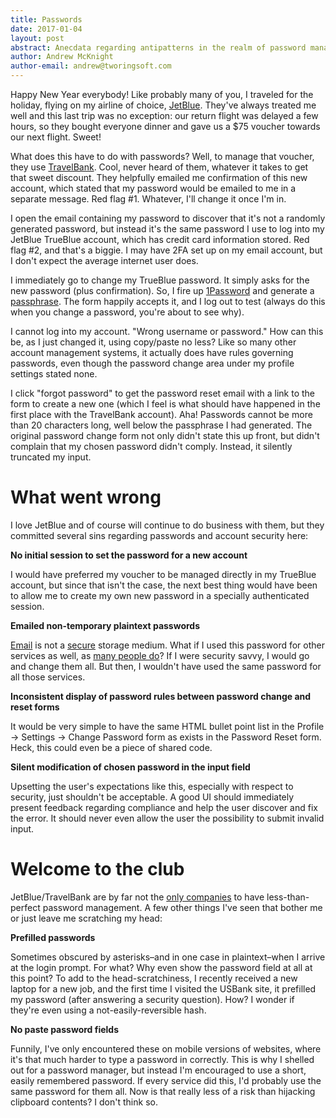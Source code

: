 ```yaml
---
title: Passwords
date: 2017-01-04
layout: post
abstract: Anecdata regarding antipatterns in the realm of password management for your service's users.
author: Andrew McKnight
author-email: andrew@tworingsoft.com
---
```


Happy New Year everybody! Like probably many of you, I traveled for the holiday, flying on my airline of choice, [JetBlue](http://www.jetblue.com/). They've always treated me well and this last trip was no exception: our return flight was delayed a few hours, so they bought everyone dinner and gave us a $75 voucher towards our next flight. Sweet!

What does this have to do with passwords? Well, to manage that voucher, they use [TravelBank](https://travelbank.com). Cool, never heard of them, whatever it takes to get that sweet discount. They helpfully emailed me confirmation of this new account, which stated that my password would be emailed to me in a separate message. Red flag #1. Whatever, I'll change it once I'm in.

I open the email containing my password to discover that it's not a randomly generated password, but instead it's the same password I use to log into my JetBlue TrueBlue account, which has credit card information stored. Red flag #2, and that's a biggie. I may have 2FA set up on my email account, but I don't expect the average internet user does. 

I immediately go to change my TrueBlue password. It simply asks for the new password (plus confirmation). So, I fire up [1Password](https://1password.com) and generate a [passphrase](http://xkcd.com/936/). The form happily accepts it, and I log out to test (always do this when you change a password, you're about to see why).

I cannot log into my account. "Wrong username or password." How can this be, as I just changed it, using copy/paste no less? Like so many other account management systems, it actually does have rules governing passwords, even though the password change area under my profile settings stated none.

I click "forgot password" to get the password reset email with a link to the form to create a new one (which I feel is what should have happened in the first place with the TravelBank account). Aha! Passwords cannot be more than 20 characters long, well below the passphrase I had generated. The original password change form not only didn't state this up front, but didn't complain that my chosen password didn't comply. Instead, it silently truncated my input.

# What went wrong

I love JetBlue and of course will continue to do business with them, but they committed several sins regarding passwords and account security here:

**No initial session to set the password for a new account**

I would have preferred my voucher to be managed directly in my TrueBlue account, but since that isn't the case, the next best thing would have been to allow me to create my own new password in a specially authenticated session.

**Emailed non-temporary plaintext passwords**

[Email](http://www.reuters.com/article/us-cyber-passwords-idUSKCN0XV1I6) is not a [secure](http://www.wsj.com/articles/yahoo-discloses-new-breach-of-1-billion-user-accounts-1481753131) storage medium. What if I used this password for other services as well, as [many people do](https://nakedsecurity.sophos.com/2013/04/23/users-same-password-most-websites/)? If I were security savvy, I would go and change them all. But then, I wouldn't have used the same password for all those services.

**Inconsistent display of password rules between password change and reset forms**

It would be very simple to have the same HTML bullet point list in the Profile -> Settings -> Change Password form as exists in the Password Reset form. Heck, this could even be a piece of shared code.

**Silent modification of chosen password in the input field**

Upsetting the user's expectations like this, especially with respect to security, just shouldn't be acceptable. A good UI should immediately present feedback regarding compliance and help the user discover and fix the error. It should never even allow the user the possibility to submit invalid input.

# Welcome to the club

JetBlue/TravelBank are by far not the [only companies](http://plaintextoffenders.com) to have less-than-perfect password management. A few other things I've seen that bother me or just leave me scratching my head:

**Prefilled passwords**

Sometimes obscured by asterisks–and in one case in plaintext–when I arrive at the login prompt. For what? Why even show the password field at all at this point? To add to the head-scratchiness, I recently received a new laptop for a new job, and the first time I visited the USBank site, it prefilled my password (after answering a security question). How? I wonder if they're even using a not-easily-reversible hash.

**No paste password fields**

Funnily, I've only encountered these on mobile versions of websites, where it's that much harder to type a password in correctly. This is why I shelled out for a password manager, but instead I'm encouraged to use a short, easily remembered password. If every service did this, I'd probably use the same password for them all. Now is that really less of a risk than hijacking clipboard contents? I don't think so.

